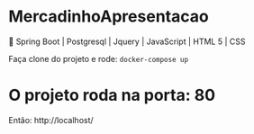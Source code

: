 # MercadinhoApresentacao
:date: Spring Boot | Postgresql | Jquery | JavaScript | HTML 5 | CSS

Faça clone do projeto e rode: 
```docker-compose up```

# O projeto roda na porta: 80
Então: http://localhost/
